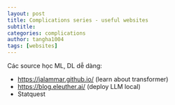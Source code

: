 ```yaml
---
layout: post
title: Complications series - useful websites
subtitle: 
categories: complications
author: tangha1004
tags: [websites]
---
```



Các source học ML, DL dễ dàng:
- https://jalammar.github.io/ (learn about transformer)
- https://blog.eleuther.ai/ (deploy LLM local)
- Statquest